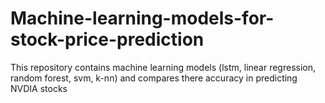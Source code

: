 # Machine-learning-models-for-stock-price-prediction
This repository contains machine learning models (lstm, linear regression, random forest, svm, k-nn) and compares there accuracy in predicting NVDIA stocks
